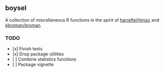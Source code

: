 
boysel
------

<!-- [![Travis](https://img.shields.io/travis/sboysel/boysel.svg?style=flat-square)](https://travis-ci.org/sboysel/boysel) -->
<!-- [![Codecov](https://img.shields.io/codecov/c/github/sboysel/boysel.svg?style=flat-square)](https://codecov.io/gh/sboysel/boysel) -->
<!-- [![Version](https://img.shields.io/badge/calver-2017.7.15.9000-brightgreen.svg?style=flat-square)](http://calver.org/) -->
<!-- [![License](https://img.shields.io/badge/license-GPL--3-blue.svg?style=flat-square)](https://www.gnu.org/licenses/gpl-3.0.en.html) -->
A collection of miscellaneous R functions in the spirit of [harrelfe/Hmisc](https://github.com/harrelfe/Hmisc) and [kbroman/broman](https://github.com/kbroman/broman).

### TODO

-   \[x\] Finish tests
-   \[x\] Drop package utilities
-   \[ \] Combine statistics functions
-   \[ \] Package vignette
